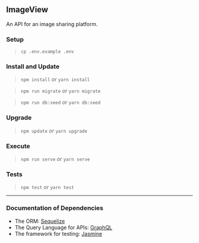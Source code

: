 ## ImageView

An API for an image sharing platform.

### Setup

> `cp .env.example .env`

### Install and Update

> `npm install` *or* `yarn install`

> `npm run migrate` *or* `yarn migrate`

> `npm run db:seed` *or* `yarn db:seed`

### Upgrade

> `npm update` *or* `yarn upgrade`

### Execute

> `npm run serve` *or* `yarn serve`

### Tests

> `npm test` *or* `yarn test`

---

### Documentation of Dependencies

- The ORM: [Sequelize](http://docs.sequelizejs.com)
- The Query Language for APIs: [GraphQL](https://www.apollographql.com/docs/graphql-tools)
- The framework for testing: [Jasmine](https://jasmine.github.io/api/edge/global)
